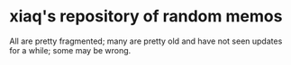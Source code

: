 # xiaq's repository of random memos

All are pretty fragmented; many are pretty old and have not seen updates for a
while; some may be wrong.
